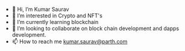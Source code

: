 - 👋 Hi, I’m Kumar Saurav
- 👀 I’m interested in Crypto and NFT's
- 🌱 I’m currently learning blockchain
- 💞️ I’m looking to collaborate on block chain development and dapps development.
- 📫 How to reach me 
  kumar.saurav@parth.com

<!---
kumar-saurav-007/kumar-saurav-007 is a ✨ special ✨ repository because its `README.md` (this file) appears on your GitHub profile.
You can click the Preview link to take a look at your changes.
--->
